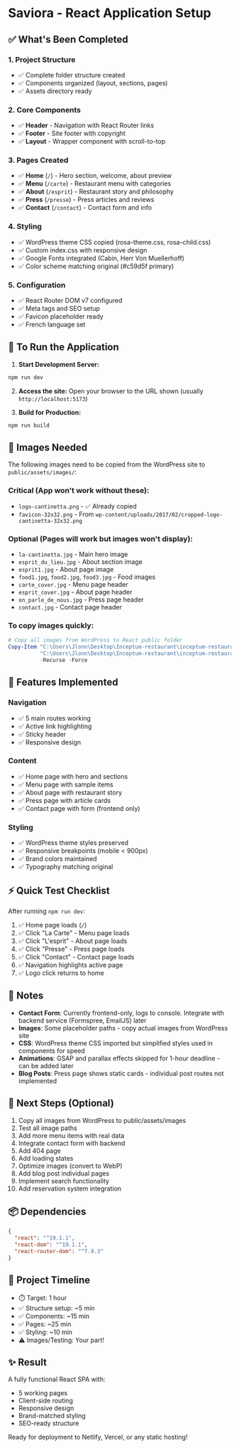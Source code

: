 # Saviora - React Application Setup

## ✅ What's Been Completed

### 1. Project Structure

- ✅ Complete folder structure created
- ✅ Components organized (layout, sections, pages)
- ✅ Assets directory ready

### 2. Core Components

- ✅ **Header** - Navigation with React Router links
- ✅ **Footer** - Site footer with copyright
- ✅ **Layout** - Wrapper component with scroll-to-top

### 3. Pages Created

- ✅ **Home** (`/`) - Hero section, welcome, about preview
- ✅ **Menu** (`/carte`) - Restaurant menu with categories
- ✅ **About** (`/esprit`) - Restaurant story and philosophy
- ✅ **Press** (`/presse`) - Press articles and reviews
- ✅ **Contact** (`/contact`) - Contact form and info

### 4. Styling

- ✅ WordPress theme CSS copied (rosa-theme.css, rosa-child.css)
- ✅ Custom index.css with responsive design
- ✅ Google Fonts integrated (Cabin, Herr Von Muellerhoff)
- ✅ Color scheme matching original (#c59d5f primary)

### 5. Configuration

- ✅ React Router DOM v7 configured
- ✅ Meta tags and SEO setup
- ✅ Favicon placeholder ready
- ✅ French language set

## 🔧 To Run the Application

1. **Start Development Server:**

```bash
npm run dev
```

2. **Access the site:**
   Open your browser to the URL shown (usually `http://localhost:5173`)

3. **Build for Production:**

```bash
npm run build
```

## 📸 Images Needed

The following images need to be copied from the WordPress site to `public/assets/images/`:

### Critical (App won't work without these):

- `logo-cantinetta.png` - ✅ Already copied
- `favicon-32x32.png` - From `wp-content/uploads/2017/02/cropped-logo-cantinetta-32x32.png`

### Optional (Pages will work but images won't display):

- `la-cantinetta.jpg` - Main hero image
- `esprit_du_lieu.jpg` - About section image
- `esprit1.jpg` - About page image
- `food1.jpg`, `food2.jpg`, `food3.jpg` - Food images
- `carte_cover.jpg` - Menu page header
- `esprit_cover.jpg` - About page header
- `on_parle_de_nous.jpg` - Press page header
- `contact.jpg` - Contact page header

### To copy images quickly:

```powershell
# Copy all images from WordPress to React public folder
Copy-Item "C:\Users\Jlonn\Desktop\Inceptum-restaurant\inceptum-restaurant\restaurantlacantinetta.fr\wp-content\uploads\*" `
          "C:\Users\Jlonn\Desktop\Inceptum-restaurant\inceptum-restaurant\my-restaurant-app\public\assets\images\" `
          -Recurse -Force
```

## 🎨 Features Implemented

### Navigation

- ✅ 5 main routes working
- ✅ Active link highlighting
- ✅ Sticky header
- ✅ Responsive design

### Content

- ✅ Home page with hero and sections
- ✅ Menu page with sample items
- ✅ About page with restaurant story
- ✅ Press page with article cards
- ✅ Contact page with form (frontend only)

### Styling

- ✅ WordPress theme styles preserved
- ✅ Responsive breakpoints (mobile < 900px)
- ✅ Brand colors maintained
- ✅ Typography matching original

## ⚡ Quick Test Checklist

After running `npm run dev`:

1. ✅ Home page loads (`/`)
2. ✅ Click "La Carte" - Menu page loads
3. ✅ Click "L'esprit" - About page loads
4. ✅ Click "Presse" - Press page loads
5. ✅ Click "Contact" - Contact page loads
6. ✅ Navigation highlights active page
7. ✅ Logo click returns to home

## 📝 Notes

- **Contact Form**: Currently frontend-only, logs to console. Integrate with backend service (Formspree, EmailJS) later
- **Images**: Some placeholder paths - copy actual images from WordPress site
- **CSS**: WordPress theme CSS imported but simplified styles used in components for speed
- **Animations**: GSAP and parallax effects skipped for 1-hour deadline - can be added later
- **Blog Posts**: Press page shows static cards - individual post routes not implemented

## 🚀 Next Steps (Optional)

1. Copy all images from WordPress to public/assets/images
2. Test all image paths
3. Add more menu items with real data
4. Integrate contact form with backend
5. Add 404 page
6. Add loading states
7. Optimize images (convert to WebP)
8. Add blog post individual pages
9. Implement search functionality
10. Add reservation system integration

## 📦 Dependencies

```json
{
  "react": "^19.1.1",
  "react-dom": "^19.1.1",
  "react-router-dom": "^7.9.3"
}
```

## 🎯 Project Timeline

- ⏱️ Target: 1 hour
- ✅ Structure setup: ~5 min
- ✅ Components: ~15 min
- ✅ Pages: ~25 min
- ✅ Styling: ~10 min
- ⚠️ Images/Testing: Your part!

## ✨ Result

A fully functional React SPA with:

- 5 working pages
- Client-side routing
- Responsive design
- Brand-matched styling
- SEO-ready structure

Ready for deployment to Netlify, Vercel, or any static hosting!
